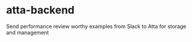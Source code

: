 # atta-backend
Send performance review worthy examples from Slack to Atta for storage and management
